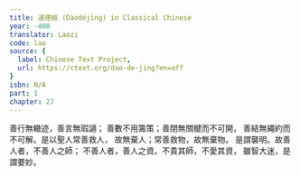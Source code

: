```yaml
---
title: 道德經 (Dàodéjīng) in Classical Chinese
year: -400
translator: Laozi
code: lao
source: {
  label: Chinese Text Project,
  url: https://ctext.org/dao-de-jing?en=off
}
isbn: N/A
part: 1
chapter: 27
---
```

善行無轍迹，善言無瑕讁；
善數不用籌策；善閉無關楗而不可開，
善結無繩約而不可解。是以聖人常善救人，
故無棄人；常善救物，故無棄物。
是謂襲明。故善人者，不善人之師；
不善人者，善人之資。不貴其師，不愛其資，
雖智大迷，是謂要妙。